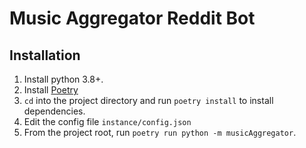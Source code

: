 # Music Aggregator Reddit Bot

## Installation

1. Install python 3.8+.
2. Install [Poetry](https://python-poetry.org/docs/#installation/)
3. `cd` into the project directory and run `poetry install` to install dependencies.
4. Edit the config file `instance/config.json`
5. From the project root, run `poetry run python -m musicAggregator`.